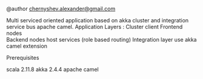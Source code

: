 
@author  chernyshev.alexander@gmail.com

  Multi serviced oriented application based on akka cluster and integration service bus apache camel.
  Application Layers : 
    Cluster client
    Frontend nodes  
    Backend nodes host services (role based routing)
    Integration layer use akka camel extension

 Prerequisites 
    
   scala 2.11.8
   akka  2.4.4
   apache camel


